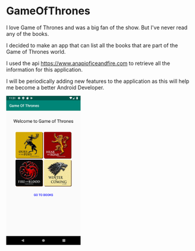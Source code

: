 # GameOfThrones

I love Game of Thrones and was a big fan of the show. But I've never read any of the books. 

I decided to make an app that can list all the books that are part of the Game of Thrones world.

I used the api https://www.anapioficeandfire.com to retrieve all the information for this application.

I will be periodically adding new features to the application as this will help me become a better Android Developer.

<img src=https://github.com/sidthekidgowda/GameOfThrones/blob/master/app/src/main/res/drawable/gameofthrones.png width="200" height="400">
